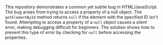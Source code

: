 This repository demonstrates a common yet subtle bug in HTML/JavaScript. The bug arises from trying to access a property of a null object.  The `getElementById` method returns `null` if the element with the specified ID isn't found. Attempting to access a property of a `null` object causes a silent error, making debugging difficult for beginners.  The solution shows how to prevent this type of error by checking for `null` before accessing the properties.